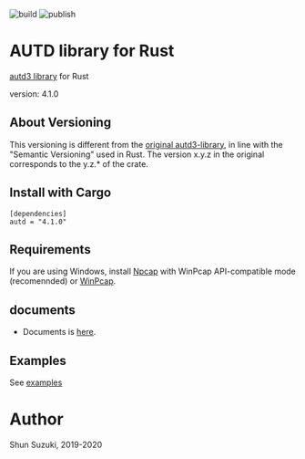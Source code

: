 ![build](https://github.com/shinolab/rust-autd/workflows/build/badge.svg)
![publish](https://github.com/shinolab/rust-autd/workflows/publish/badge.svg)

# AUTD library for Rust

[autd3 library](https://github.com/shinolab/autd3-library-software) for Rust

version: 4.1.0

## About Versioning

This versioning is different from the [original autd3-library](https://github.com/shinolab/autd3-library-software), in line with the "Semantic Versioning" used in Rust.
The version x.y.z in the original corresponds to the y.z.* of the crate.

## Install with Cargo

```
[dependencies]
autd = "4.1.0"
```

## Requirements

If you are using Windows, install [Npcap](https://nmap.org/npcap/) with WinPcap API-compatible mode (recomennded) or [WinPcap](https://www.winpcap.org/).

## documents ##

* Documents is [here](https://docs.rs/autd/4.0.0/autd/).

## Examples

See [examples](https://github.com/sssssssuzuki/autd-examples)

# Author

Shun Suzuki, 2019-2020
